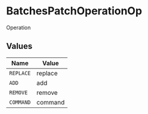 # BatchesPatchOperationOp

Operation


## Values

| Name      | Value     |
| --------- | --------- |
| `REPLACE` | replace   |
| `ADD`     | add       |
| `REMOVE`  | remove    |
| `COMMAND` | command   |